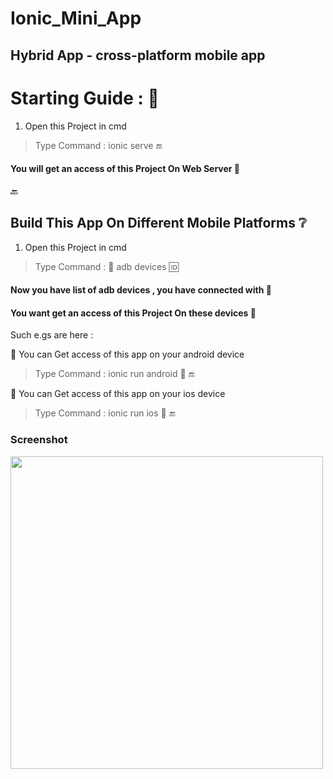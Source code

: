 # Ionic_Mini_App
                                                                
## Hybrid App - cross-platform mobile app
                                                                                    
                                                                                    
# Starting Guide :  :memo:

1. Open this Project in cmd 

> Type Command : ionic serve  :end: 
                                                                        
#### You will get an access of this Project On Web Server :speech_balloon:

:back:
## Build This App On Different Mobile Platforms  :grey_question:
                                                                                                                              
1. Open this Project in cmd 

> Type Command :  :signal_strength: adb devices   :id:
                                                                        
#### Now you have list of adb devices , you have connected with :speech_balloon:
#### You want get an access of this Project On these devices :speech_balloon:
                                                                                                          
 Such e.gs are here :
 
:speech_balloon: You can Get access of this app on your android device
                                                                                                                        
 > Type Command : ionic run android  :iphone:  :end:
                                                                                                                          
                                                                                                                          
 :speech_balloon: You can Get access of this app on your ios device
                                                                                                                        
 > Type Command : ionic run ios  :iphone:  :end:
                                                                                                                                  
                                                                                                                                  

### Screenshot

<a href="http://imgur.com/KbtXv8d"><img src="http://imgur.com/KbtXv8d" align="left" width="500" height="500"></a>
